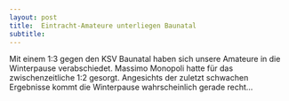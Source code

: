 ```yaml
---
layout: post
title:  Eintracht-Amateure unterliegen Baunatal
subtitle:  
---
```


Mit einem 1:3 gegen den KSV Baunatal haben sich unsere Amateure in die Winterpause verabschiedet. Massimo Monopoli hatte für das zwischenzeitliche 1:2 gesorgt. Angesichts der zuletzt schwachen Ergebnisse kommt die Winterpause wahrscheinlich gerade recht...


